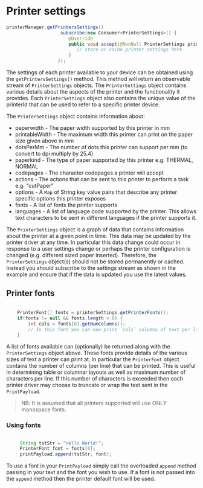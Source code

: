 # Printer settings

```java
printerManager.getPrintersSettings()
                   .subscribe(new Consumer<PrinterSettings>() {
                       @Override
                       public void accept(@NonNull PrinterSettings printerSettings) throws Exception {
                          // store or cache printer settings here
                       }
                   });
```

The settings of each printer available to your device can be obtained using the `getPrintersSettings()` method. This method will return an observable stream of `PrinterSettings` objects. The `PrinterSettings` object contains various details about the aspects of the printer and the functionality it provides. Each `PrinterSettings` object also contains the unique value of the printerId that can be used to refer to a specific printer device.

The `PrinterSettings` object contains information about:
* paperwidth - The paper width supported by this printer in mm
* printableWidth - The maximum width this printer can print on the paper size given above in mm
* dotsPerMm - The number of dots this printer can support per mm (to convert to dpi multiply by 25.4)
* paperkind - The type of paper supported by this printer e.g. THERMAL, NORMAL
* codepages - The character codepages a printer will accept
* actions - The actions that can be sent to this printer to perform a task e.g. "cutPaper"
* options - A `Map` of String key value pairs that describe any printer specific options this printer exposes
* fonts - A list of fonts the printer supports
* languages - A list of language code supported by the printer. This allows text characters to be sent in different languages if the printer supports it.

The `PrinterSettings` object is a graph of data that contains information about the printer at a given point in time. This data may be updated by the printer driver at any time. In particular this data change could occur in response to a user settings change or perhaps the printer configuration is changed (e.g. different sized paper inserted). Therefore, the `PrinterSettings` object(s) should not be stored permanently or cached. Instead you should subscribe to the settings stream as shown in the example and ensure that if the data is updated you use the latest values.

## Printer fonts

```java

    PrinterFont[] fonts = printerSettings.getPrinterFonts();
    if(fonts != null && fonts.length > 0) {
        int cols = fonts[0].getNumColumns();
        // In this font you can now print `cols` columns of text per line
    }

```

A list of fonts available can (optionally) be returned along with the `PrinterSettings` object above. These fonts provide details of the various sizes of text a printer can print at. In particular the `PrinterFont` object contains the number of columns (per line) that can be printed. This is useful in determining table or columnar layouts as well as maximum number of characters per line. If this number of characters is exceeded then each printer driver may choose to truncate or wrap the text sent in the `PrintPayload`.

> NB: It is assumed that all printers supported will use ONLY monospace fonts.

### Using fonts

```java

     String tstStr = "Hello World!";
     PrinterFont font = fonts[0];
     printPayload.append(tstStr, font);

```

To use a font in your `PrintPayload` simply call the overloaded `append` method passing in your text and the font you wish to use. If a font is not passed into the `append` method then the printer default font will be used.
